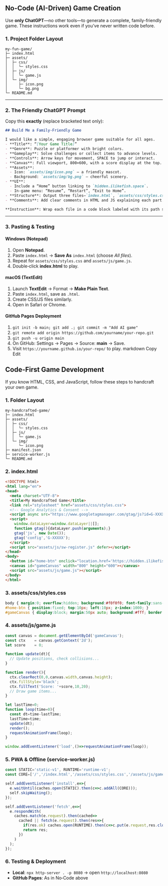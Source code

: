 ## No-Code (AI-Driven) Game Creation

Use **only ChatGPT**—no other tools—to generate a complete, family-friendly game. These instructions work even if you’ve never written code before.

### 1. Project Folder Layout

```
my-fun-game/
├─ index.html
├─ assets/
│  ├─ css/
│  │  └─ styles.css
│  ├─ js/
│  │  └─ game.js
│  └─ img/
│     ├─ icon.png
│     └─ bg.png
└─ README.md
```

---
### 2. The Friendly ChatGPT Prompt

Copy this **exactly** (replace bracketed text only):

````markdown
## Build Me a Family-Friendly Game

I would like a simple, engaging browser game suitable for all ages.  
- **Title**: “[Your Game Title]”  
- **Genre**: Puzzle or platformer with bright colors.  
- **Gameplay**: Solve challenges or collect items to advance levels.  
- **Controls**: Arrow keys for movement, SPACE to jump or interact.  
- **Canvas**: Full viewport, 800×600, with a score display at the top.  
- **Assets**:  
  - Icon: `assets/img/icon.png` – a friendly mascot.  
  - Background: `assets/img/bg.png` – cheerful scenery.  
- **UI**:  
  - Include a “Home” button linking to `hidden.ilikefish.space`.  
  - In-game menu: “Resume”, “Restart”, “Exit to Home”.  
- **Structure**: Output three files—`index.html`, `assets/css/styles.css`, `assets/js/game.js`.  
- **Comments**: Add clear comments in HTML and JS explaining each part.  

**Instruction**: Wrap each file in a code block labeled with its path so I can copy‑paste directly.
````

---
### 3. Pasting & Testing

#### Windows (Notepad)  
1. Open **Notepad**.  
2. Paste `index.html` → **Save As** `index.html` (choose *All files*).  
3. Repeat for `assets/css/styles.css` and `assets/js/game.js`.  
4. Double‑click **index.html** to play.

#### macOS (TextEdit)  
1. Launch **TextEdit** → Format → **Make Plain Text**.  
2. Paste `index.html`, save as `.html`.  
3. Create CSS/JS files similarly.  
4. Open in Safari or Chrome.

#### GitHub Pages Deployment  
1. `git init -b main; git add .; git commit -m "Add AI game"`  
2. `git remote add origin https://github.com/yourname/your-repo.git`  
3. `git push -u origin main`  
4. On GitHub: Settings → Pages → Source: **main** → Save.  
5. Visit `https://yourname.github.io/your-repo/` to play.
markdown
Copy
Edit
## Code-First Game Development

If you know HTML, CSS, and JavaScript, follow these steps to handcraft your own game.

### 1. Folder Layout

```
my-handcrafted-game/
├─ index.html
├─ assets/
│  ├─ css/
│  │  └─ styles.css
│  ├─ js/
│  │  └─ game.js
│  └─ img/
│     └─ icon.png
├─ manifest.json
├─ service-worker.js
└─ README.md
```

### 2. index.html

```html
<!DOCTYPE html>
<html lang="en">
<head>
  <meta charset="UTF-8">
  <title>My Handcrafted Game</title>
  <link rel="stylesheet" href="assets/css/styles.css">
  <!-- Google Analytics & Consent -->
  <script async src="https://www.googletagmanager.com/gtag/js?id=G-XXXXX"></script>
  <script>
    window.dataLayer=window.dataLayer||[];
    function gtag(){dataLayer.push(arguments);}
    gtag('js', new Date());
    gtag('config','G-XXXXX');
  </script>
  <script src="assets/js/sw-register.js" defer></script>
</head>
<body>
  <button id="home-btn" onclick="location.href='https://hidden.ilikefish.space'">Home</button>
  <canvas id="gameCanvas" width="800" height="600"></canvas>
  <script src="assets/js/game.js"></script>
</body>
</html>
```

### 3. assets/css/styles.css

```css
body { margin:0; overflow:hidden; background:#f0f0f0; font-family:sans-serif; }
#home-btn { position:fixed; top:10px; left:10px; z-index:1000; }
#gameCanvas { display:block; margin:50px auto; background:#fff; border:1px solid #ccc; }
```

### 4. assets/js/game.js

```js
const canvas = document.getElementById('gameCanvas');
const ctx    = canvas.getContext('2d');
let score    = 0;

function update(dt){
  // Update positions, check collisions...
}

function render(){
  ctx.clearRect(0,0,canvas.width,canvas.height);
  ctx.fillStyle='black';
  ctx.fillText('Score: '+score,10,20);
  // Draw game items...
}

let lastTime=0;
function loop(time=0){
  const dt=time-lastTime;
  lastTime=time;
  update(dt);
  render();
  requestAnimationFrame(loop);
}

window.addEventListener('load',()=>requestAnimationFrame(loop));
```

### 5. PWA & Offline (service‑worker.js)

```js
const STATIC='static-v1', RUNTIME='runtime-v1';
const CORE=['/','/index.html','/assets/css/styles.css','/assets/js/game.js'];

self.addEventListener('install',e=>{
  e.waitUntil(caches.open(STATIC).then(c=>c.addAll(CORE)));
  self.skipWaiting();
});

self.addEventListener('fetch',e=>{
  e.respondWith(
    caches.match(e.request).then(cached=>
      cached || fetch(e.request).then(res=>{
        if(res.ok) caches.open(RUNTIME).then(c=>c.put(e.request,res.clone()));
        return res;
      })
    )
  );
});
```

### 6. Testing & Deployment

* **Local**: `npx http-server . -p 8080` → open `http://localhost:8080`  
* **GitHub Pages**: As in No‑Code above  